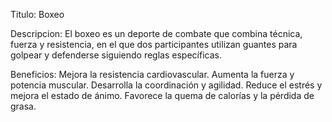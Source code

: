 Titulo:
 Boxeo

Descripcion: 
El boxeo es un deporte de combate que combina técnica, fuerza y resistencia, en el que dos participantes utilizan guantes para golpear y defenderse siguiendo reglas específicas.

Beneficios:
Mejora la resistencia cardiovascular.
Aumenta la fuerza y potencia muscular.
Desarrolla la coordinación y agilidad.
Reduce el estrés y mejora el estado de ánimo.
Favorece la quema de calorías y la pérdida de grasa.